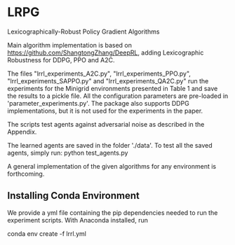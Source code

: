 # LRPG
Lexicographically-Robust Policy Gradient Algorithms

Main algorithm implementation is based on https://github.com/ShangtongZhang/DeepRL, adding Lexicographic Robustness for DDPG, PPO and A2C.

The files "lrrl_experiments_A2C.py", "lrrl_experiments_PPO.py", "lrrl_experiments_SAPPO.py" and "lrrl_experiments_QA2C.py" run the experiments for the 
Minigrid environments presented in Table 1 and save the results to a pickle file. All the configuration parameters are pre-loaded in 'parameter_experiments.py'. 
The package also supports DDPG implementations, but it is not used for the experiments in the paper. 

The scripts test agents against adversarial noise as described in the Appendix.

The learned agents are saved in the folder './data'. To test all the saved agents, simply run:
python test_agents.py

A general implementation of the given algorithms for any environment is forthcoming.

## Installing Conda Environment

We provide a yml file containing the pip dependencies needed to run the experiment scripts. With Anaconda installed, run

conda env create -f lrrl.yml


